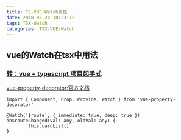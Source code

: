 ```yaml
---
title: TS-VUE-Watch属性
date: 2018-05-24 18:23:12
tags: TSX-Watch
categories: TSX-VUE-Watch
---
```

## vue的Watch在tsx中用法
### [转：vue + typescript 项目起手式](https://segmentfault.com/a/1190000011744210)

[vue-property-decorator:官方文档](https://github.com/kaorun343/vue-property-decorator)
````
import { Component, Prop, Provide, Watch } from 'vue-property-decorator'

@Watch('$route', { immediate: true, deep: true })
on$routeChanged(val: any, oldVal: any) {
        this.cardList()
}
````